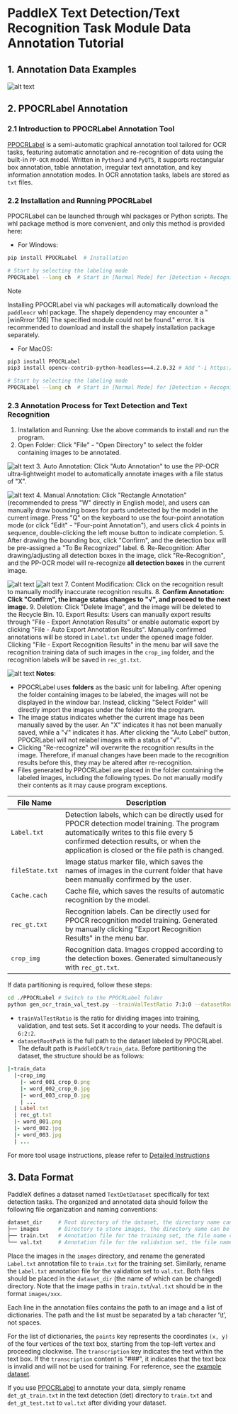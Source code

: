 # PaddleX Text Detection/Text Recognition Task Module Data Annotation Tutorial

## 1. Annotation Data Examples

![alt text](/tmp/images/data_prepare/ocr/01.png)

## 2. PPOCRLabel Annotation

### 2.1 Introduction to PPOCRLabel Annotation Tool
[PPOCRLabel](https://github.com/PFCCLab/PPOCRLabel) is a semi-automatic graphical annotation tool tailored for OCR tasks, featuring automatic annotation and re-recognition of data using the built-in `PP-OCR` model. Written in `Python3` and `PyQT5`, it supports rectangular box annotation, table annotation, irregular text annotation, and key information annotation modes. In OCR annotation tasks, labels are stored as `txt` files.

### 2.2 Installation and Running PPOCRLabel
PPOCRLabel can be launched through whl packages or Python scripts. The whl package method is more convenient, and only this method is provided here:

* For Windows:
```bash
pip install PPOCRLabel  # Installation

# Start by selecting the labeling mode
PPOCRLabel --lang ch  # Start in [Normal Mode] for [Detection + Recognition] scenarios
```

>[!NOTE]
>Installing PPOCRLabel via whl packages will automatically download the `paddleocr` whl package. The shapely dependency may encounter a "[winRrror 126] The specified module could not be found." error. It is recommended to download and install the shapely installation package separately.

* For MacOS:
```bash
pip3 install PPOCRLabel
pip3 install opencv-contrib-python-headless==4.2.0.32 # Add "-i https://mirror.baidu.com/pypi/simple" for faster downloads

# Start by selecting the labeling mode
PPOCRLabel --lang ch  # Start in [Normal Mode] for [Detection + Recognition] scenarios
```

### 2.3 Annotation Process for Text Detection and Text Recognition
1. Installation and Running: Use the above commands to install and run the program.
2. Open Folder: Click "File" - "Open Directory" to select the folder containing images to be annotated.

![alt text](/tmp/images/data_prepare/ocr/02.png)
3. Auto Annotation: Click "Auto Annotation" to use the PP-OCR ultra-lightweight model to automatically annotate images with a file status of "X".

![alt text](/tmp/images/data_prepare/ocr/03.png)
4. Manual Annotation: Click "Rectangle Annotation" (recommended to press "W" directly in English mode), and users can manually draw bounding boxes for parts undetected by the model in the current image. Press "Q" on the keyboard to use the four-point annotation mode (or click "Edit" - "Four-point Annotation"), and users click 4 points in sequence, double-clicking the left mouse button to indicate completion.
5. After drawing the bounding box, click "Confirm", and the detection box will be pre-assigned a "To Be Recognized" label.
6. Re-Recognition: After drawing/adjusting all detection boxes in the image, click "Re-Recognition", and the PP-OCR model will re-recognize **all detection boxes** in the current image.

![alt text](/tmp/images/data_prepare/ocr/04.png)
![alt text](/tmp/images/data_prepare/ocr/05.png)
7. Content Modification: Click on the recognition result to manually modify inaccurate recognition results.
8. **Confirm Annotation: Click "Confirm", the image status changes to "√", and proceed to the next image.**
9. Deletion: Click "Delete Image", and the image will be deleted to the Recycle Bin.
10. Export Results: Users can manually export results through "File - Export Annotation Results" or enable automatic export by clicking "File - Auto Export Annotation Results". Manually confirmed annotations will be stored in `Label.txt` under the opened image folder. Clicking "File - Export Recognition Results" in the menu bar will save the recognition training data of such images in the `crop_img` folder, and the recognition labels will be saved in `rec_gt.txt`.


![alt text](/tmp/images/data_prepare/ocr/06.png)
**Notes**:

* PPOCRLabel uses **folders** as the basic unit for labeling. After opening the folder containing images to be labeled, the images will not be displayed in the window bar. Instead, clicking "Select Folder" will directly import the images under the folder into the program.
* The image status indicates whether the current image has been manually saved by the user. An "X" indicates it has not been manually saved, while a "√" indicates it has. After clicking the "Auto Label" button, PPOCRLabel will not relabel images with a status of "√".
* Clicking "Re-recognize" will overwrite the recognition results in the image. Therefore, if manual changes have been made to the recognition results before this, they may be altered after re-recognition.
* Files generated by PPOCRLabel are placed in the folder containing the labeled images, including the following types. Do not manually modify their contents as it may cause program exceptions.

| File Name | Description |
|-|-|
|`Label.txt` | Detection labels, which can be directly used for PPOCR detection model training. The program automatically writes to this file every 5 confirmed detection results, or when the application is closed or the file path is changed. |
|`fileState.txt` | Image status marker file, which saves the names of images in the current folder that have been manually confirmed by the user. |
|`Cache.cach` | Cache file, which saves the results of automatic recognition by the model. |
|`rec_gt.txt` | Recognition labels. Can be directly used for PPOCR recognition model training. Generated by manually clicking "Export Recognition Results" in the menu bar. |
|`crop_img` | Recognition data. Images cropped according to the detection boxes. Generated simultaneously with `rec_gt.txt`. |

If data partitioning is required, follow these steps:

```bash
cd ./PPOCRLabel # Switch to the PPOCRLabel folder
python gen_ocr_train_val_test.py --trainValTestRatio 7:3:0 --datasetRootPath ../train_data
```
* `trainValTestRatio` is the ratio for dividing images into training, validation, and test sets. Set it according to your needs. The default is `6:2:2`.
* `datasetRootPath` is the full path to the dataset labeled by PPOCRLabel. The default path is `PaddleOCR/train_data`. Before partitioning the dataset, the structure should be as follows:

```ruby
|-train_data
  |-crop_img
    |- word_001_crop_0.png
    |- word_002_crop_0.jpg
    |- word_003_crop_0.jpg
    | ...
  | Label.txt
  | rec_gt.txt
  |- word_001.png
  |- word_002.jpg
  |- word_003.jpg
  | ...
```
For more tool usage instructions, please refer to [Detailed Instructions](https://github.com/PaddlePaddle/PaddleOCR/blob/release/2.7/PPOCRLabel/README_en.md)


## 3. Data Format
PaddleX defines a dataset named `TextDetDataset` specifically for text detection tasks. The organized and annotated data should follow the following file organization and naming conventions:

```bash
dataset_dir     # Root directory of the dataset, the directory name can be changed
├── images      # Directory to store images, the directory name can be changed but should correspond to the content in train.txt and val.txt
├── train.txt   # Annotation file for the training set, the file name cannot be changed. Example content: images/img_0.jpg \t [{"transcription": "MASA", "points": [[310, 104], [416, 141], [418, 216], [312, 179]]}, {...}]
└── val.txt     # Annotation file for the validation set, the file name cannot be changed. Example content: images/img_61.jpg \t [{"transcription": "TEXT", "points": [[31, 10], [310, 140], [420, 220], [310, 170]]}, {...}]
```
Place the images in the `images` directory, and rename the generated `Label.txt` annotation file to `train.txt` for the training set. Similarly, rename the `Label.txt` annotation file for the validation set to `val.txt`. Both files should be placed in the `dataset_dir` (the name of which can be changed) directory. Note that the image paths in `train.txt`/`val.txt` should be in the format `images/xxx`.

Each line in the annotation files contains the path to an image and a list of dictionaries. The path and the list must be separated by a tab character ‘\t’, not spaces.

For the list of dictionaries, the `points` key represents the coordinates `(x, y)` of the four vertices of the text box, starting from the top-left vertex and proceeding clockwise. The `transcription` key indicates the text within the text box. If the `transcription` content is "###", it indicates that the text box is invalid and will not be used for training. For reference, see the [example dataset](https://paddle-model-ecology.bj.bcebos.com/paddlex/data/ocr_det_dataset_examples.tar).

If you use [PPOCRLabel](https://github.com/PaddlePaddle/PaddleOCR/blob/release/2.7/PPOCRLabel/README_ch.md) to annotate your data, simply rename `det_gt_train.txt` in the text detection (det) directory to `train.txt` and `det_gt_test.txt` to `val.txt` after dividing your dataset.